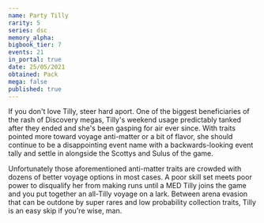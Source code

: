 ```yaml
---
name: Party Tilly
rarity: 5
series: dsc
memory_alpha:
bigbook_tier: 7
events: 21
in_portal: true
date: 25/05/2021
obtained: Pack
mega: false
published: true
---
```


If you don't love Tilly, steer hard aport. One of the biggest beneficiaries of the rash of Discovery megas, Tilly's weekend usage predictably tanked after they ended and she's been gasping for air ever since. With traits pointed more toward voyage anti-matter or a bit of flavor, she should continue to be a disappointing event name with a backwards-looking event tally and settle in alongside the Scottys and Sulus of the game.

Unfortunately those aforementioned anti-matter traits are crowded with dozens of better voyage options in most cases. A poor skill set meets poor power to disqualify her from making runs until a MED Tilly joins the game and you put together an all-Tilly voyage on a lark. Between arena evasion that can be outdone by super rares and low probability collection traits, Tilly is an easy skip if you're wise, man.
